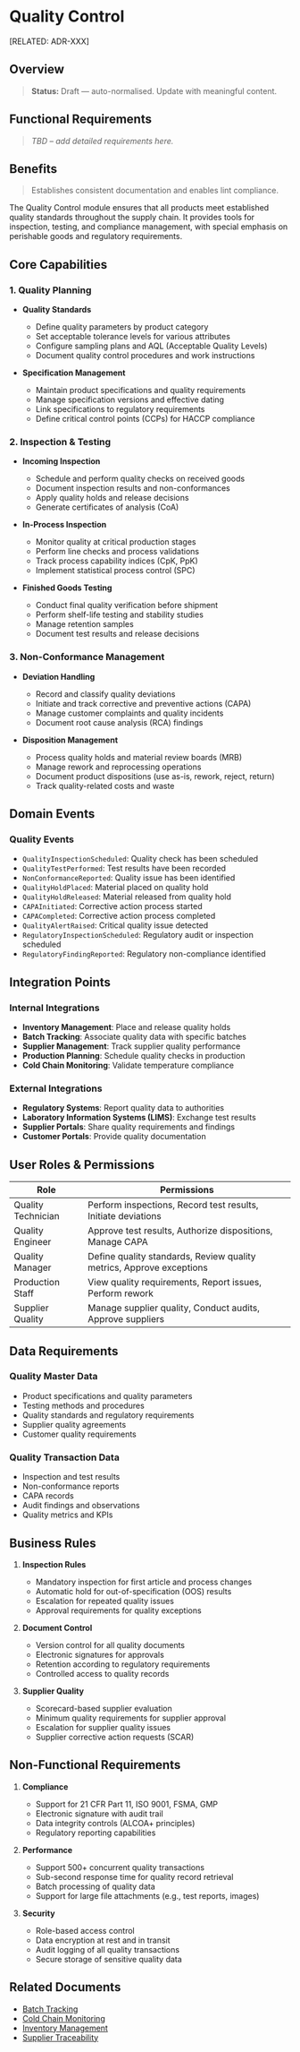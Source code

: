 # Quality Control

[RELATED: ADR-XXX]

## Overview

> **Status:** Draft — auto-normalised. Update with meaningful content.

## Functional Requirements

> _TBD – add detailed requirements here._

## Benefits

> Establishes consistent documentation and enables lint compliance.


The Quality Control module ensures that all products meet established quality standards throughout the supply chain. It provides tools for inspection, testing, and compliance management, with special emphasis on perishable goods and regulatory requirements.

## Core Capabilities

### 1. Quality Planning
- **Quality Standards**
  - Define quality parameters by product category
  - Set acceptable tolerance levels for various attributes
  - Configure sampling plans and AQL (Acceptable Quality Levels)
  - Document quality control procedures and work instructions

- **Specification Management**
  - Maintain product specifications and quality requirements
  - Manage specification versions and effective dating
  - Link specifications to regulatory requirements
  - Define critical control points (CCPs) for HACCP compliance

### 2. Inspection & Testing
- **Incoming Inspection**
  - Schedule and perform quality checks on received goods
  - Document inspection results and non-conformances
  - Apply quality holds and release decisions
  - Generate certificates of analysis (CoA)

- **In-Process Inspection**
  - Monitor quality at critical production stages
  - Perform line checks and process validations
  - Track process capability indices (CpK, PpK)
  - Implement statistical process control (SPC)

- **Finished Goods Testing**
  - Conduct final quality verification before shipment
  - Perform shelf-life testing and stability studies
  - Manage retention samples
  - Document test results and release decisions

### 3. Non-Conformance Management
- **Deviation Handling**
  - Record and classify quality deviations
  - Initiate and track corrective and preventive actions (CAPA)
  - Manage customer complaints and quality incidents
  - Document root cause analysis (RCA) findings

- **Disposition Management**
  - Process quality holds and material review boards (MRB)
  - Manage rework and reprocessing operations
  - Document product dispositions (use as-is, rework, reject, return)
  - Track quality-related costs and waste

## Domain Events

### Quality Events
- `QualityInspectionScheduled`: Quality check has been scheduled
- `QualityTestPerformed`: Test results have been recorded
- `NonConformanceReported`: Quality issue has been identified
- `QualityHoldPlaced`: Material placed on quality hold
- `QualityHoldReleased`: Material released from quality hold
- `CAPAInitiated`: Corrective action process started
- `CAPACompleted`: Corrective action process completed
- `QualityAlertRaised`: Critical quality issue detected
- `RegulatoryInspectionScheduled`: Regulatory audit or inspection scheduled
- `RegulatoryFindingReported`: Regulatory non-compliance identified

## Integration Points

### Internal Integrations
- **Inventory Management**: Place and release quality holds
- **Batch Tracking**: Associate quality data with specific batches
- **Supplier Management**: Track supplier quality performance
- **Production Planning**: Schedule quality checks in production
- **Cold Chain Monitoring**: Validate temperature compliance

### External Integrations
- **Regulatory Systems**: Report quality data to authorities
- **Laboratory Information Systems (LIMS)**: Exchange test results
- **Supplier Portals**: Share quality requirements and findings
- **Customer Portals**: Provide quality documentation

## User Roles & Permissions

| Role | Permissions |
|------|-------------|
| Quality Technician | Perform inspections, Record test results, Initiate deviations |
| Quality Engineer | Approve test results, Authorize dispositions, Manage CAPA |
| Quality Manager | Define quality standards, Review quality metrics, Approve exceptions |
| Production Staff | View quality requirements, Report issues, Perform rework |
| Supplier Quality | Manage supplier quality, Conduct audits, Approve suppliers |

## Data Requirements

### Quality Master Data
- Product specifications and quality parameters
- Testing methods and procedures
- Quality standards and regulatory requirements
- Supplier quality agreements
- Customer quality requirements

### Quality Transaction Data
- Inspection and test results
- Non-conformance reports
- CAPA records
- Audit findings and observations
- Quality metrics and KPIs

## Business Rules

1. **Inspection Rules**
   - Mandatory inspection for first article and process changes
   - Automatic hold for out-of-specification (OOS) results
   - Escalation for repeated quality issues
   - Approval requirements for quality exceptions

2. **Document Control**
   - Version control for all quality documents
   - Electronic signatures for approvals
   - Retention according to regulatory requirements
   - Controlled access to quality records

3. **Supplier Quality**
   - Scorecard-based supplier evaluation
   - Minimum quality requirements for supplier approval
   - Escalation for supplier quality issues
   - Supplier corrective action requests (SCAR)

## Non-Functional Requirements

1. **Compliance**
   - Support for 21 CFR Part 11, ISO 9001, FSMA, GMP
   - Electronic signature with audit trail
   - Data integrity controls (ALCOA+ principles)
   - Regulatory reporting capabilities

2. **Performance**
   - Support 500+ concurrent quality transactions
   - Sub-second response time for quality record retrieval
   - Batch processing of quality data
   - Support for large file attachments (e.g., test reports, images)

3. **Security**
   - Role-based access control
   - Data encryption at rest and in transit
   - Audit logging of all quality transactions
   - Secure storage of sensitive quality data

## Related Documents
- [Batch Tracking](./batch_tracking.md)
- [Cold Chain Monitoring](./cold_chain.md)
- [Inventory Management](./inventory.md)
- [Supplier Traceability](./supplier_traceability.md)
